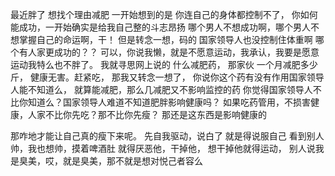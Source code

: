 最近胖了 想找个理由减肥
一开始想到的是  你连自己的身体都控制不了， 你如何能成功，一开始确实是给我自己整的斗志昂扬
哪个男人不想成功啊，哪个男人不想掌握自己的命运啊，干！  但是转念一想，码的 国家领导人也没控制住体重啊
哪个有人家更成功的？？   可以，你说我懒，就是不愿意运动，我承认，我要是愿意运动我特么也不胖了。
我就寻思网上说的 什么减肥药， 那家伙 一个月减肥多少斤， 健康无害。赶紧吃，
那我又转念一想了， 你说你这个药有没有作用国家领导人能不知道么， 就算能减肥，那么几减肥又不影响监控的药 
你觉得国家领导人不比你知道么？国家领导人难道不知道肥胖影响健康吗？ 如果吃药管用，不损害健康，人家不比你先吃？那不比你先瘦？
那还是这东西是影响健康的


那咋地才能让自己真的瘦下来呢。
先自我驱动，说白了 就是得说服自己
看到别人帅，我也想帅，摸着啤酒肚 就得厌恶他，干掉他， 想干掉他就得运动，
别人说我是臭美，哎，就是臭美，那不就是想对悦己者容么
